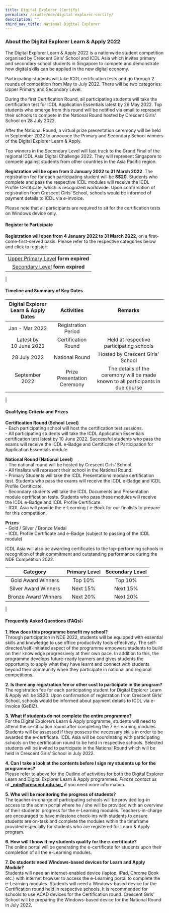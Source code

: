 ```yaml
---
title: Digital Explorer (Certify)
permalink: /cradle/nde/digital-explorer-certify/
description: ""
third_nav_title: National Digital Explorer
---
```


### **About the Digital Explorer Learn & Apply 2022**
The Digital Explorer Learn & Apply 2022 is a nationwide student competition organised by Crescent Girls’ School and ICDL Asia which invites primary and secondary school students in Singapore to compete and demonstrate how digital skills can be applied in the new digital economy.

Participating students will take ICDL certification tests and go through 2 rounds of competition from May to July 2022. There will be two categories: Upper Primary and Secondary Level.

During the first Certification Round, all participating students will take the certification test for ICDL Application Essentials latest by 26 May 2022. Top students who emerge from this round will be notified via email to represent their schools to compete in the National Round hosted by Crescent Girls’ School on 28 July 2022.

After the National Round, a virtual prize presentation ceremony will be held in September 2022 to announce the Primary and Secondary School winners of the Digital Explorer Learn & Apply.

Top winners in the Secondary Level will fast track to the Grand Final of the regional ICDL Asia Digital Challenge 2022. They will represent Singapore to compete against students from other countries in the Asia Pacific region.

**Registration will be open from 3 January 2022 to 31 March 2022**. The registration fee for each participating student will be **S$20**. Students who complete and pass the respective ICDL modules will receive the ICDL Profile Certificate, which is recognized worldwide. Upon confirmation of registration from Crescent Girls’ School, schools would be informed of payment details to ICDL via e-invoice.

Please note that all participants are required to sit for the certification tests on Windows device only.

#### **Register to Participate**
**Registration will open from 4 January 2022 to 31 March 2022**, on a first-come-first-served basis. Please refer to the respective categories below and click to register:

| |
|:---:|
| [Upper Primary Level](https://form.gov.sg/#!/61a44c45fb55fa001263bb59) **form expired** |
| [Secondary Level](https://form.gov.sg/#!/61a44c45fb55fa001263bb59) **form expired** |
|

#### **Timeline and Summary of Key Dates**

| Digital Explorer Learn & Apply Dates | Activities | Remarks |
|:---:|:---:|:---:|
| Jan - Mar 2022 | Registration Period |  |
| Latest by<br>10 June 2022 | Certification Round | Held at respective participating schools |
| 28 July 2022 | National Round | Hosted by Crescent Girls' School  |
|  September 2022 | Prize Presentation Ceremony | The details of the ceremony will be made known to all participants in due course  |
|

#### **Qualifying Criteria and Prizes**
**Certification Round (School Level)**<br>
\- Each participating school will host the certification test sessions.<br>
\- All participating students will take the ICDL Application Essentials certification test latest by 10 June 2022. Successful students who pass the exams will receive the ICDL e-Badge and Certificate of Participation for Application Essentials module.

**National Round (National Level)**<br>
\- The national round will be hosted by Crescent Girls’ School.<br>
\- All finalists will represent their school in the National Round.<br>
\- Primary Students will take the ICDL Presentations module certification test. Students who pass the exams will receive the ICDL e-Badge and ICDL Profile Certificate.<br>
\- Secondary students will take the ICDL Documents and Presentation module certification tests. Students who pass these modules will receive the ICDL e-Badge and ICDL Profile Certificate.<br>
\- ICDL Asia will provide the e-Learning / e-Book for our finalists to prepare for this competition.

**Prizes**<br>
\- Gold / Silver / Bronze Medal<br>
\- ICDL Profile Certificate and e-Badge (subject to passing of the ICDL module)

ICDL Asia will also be awarding certificates to the top-performing schools in recognition of their commitment and outstanding performance during the NDE Competition 2022.

| Category | Primary Level | Secondary Level |
|:---:|:---:|:---:|
| Gold Award Winners | Top 10% | Top 10% |
| Silver Award Winners | Next 15% | Next 15% |
| Bronze Award Winners | Next 20%  | Next 20%  |
|

#### **Frequently Asked Questions (FAQs):**
**1\. How does this programme benefit my school?**<br>
Through participation in NDE 2022, students will be equipped with essential skills and knowledge to use office productivity tools effectively. The self-directed/self-initiated aspect of the programme empowers students to build on their knowledge progressively at their own pace. In addition to this, the programme develops future-ready learners and gives students the opportunity to apply what they have learnt and connect with students beyond their community when they participate in national and regional competitions.

**2\. Is there any registration fee or other cost to participate in the program?**<br>
The registration fee for each participating student for Digital Explorer Learn & Apply will be S$20. Upon confirmation of registration from Crescent Girls’ School, schools would be informed about payment details to ICDL via e-invoice (GeBIZ).

**3. What if students do not complete the entire programme?**<br>
For the Digital Explorers Learn & Apply programme, students will need to attend the certification round after completing the 7 e-Learning modules. Students will be assessed if they possess the necessary skills in order to be awarded the e-certificate. ICDL Asia will be coordinating with participating schools on the certification round to be held in respective schools. Selected students will be invited to participate in the National Round which will be held in Crescent Girls’ School in July 2022.

**4\. Can I take a look at the contents before I sign my students up for the programmes?**<br>
Please refer to above for the Outline of activities for both the Digital Explorer Learn and Digital Explorer Learn & Apply programmes. _Please contact us at_ [**_nde@crescent.edu.sg_**](mailto:nde@crescent.edu.sg) if you need more information.

**5\. Who will be monitoring the progress of students?**<br>
The teacher-in-charge of participating schools will be provided log-in access to the admin portal where he / she will be provided with an overview of their students’ progress for the e-Learning modules. Teachers-in-charge are encouraged to have milestone check-ins with students to ensure students are on-task and complete the modules within the timeframe provided especially for students who are registered for Learn & Apply program.

**6\. How will I know if my students qualify for the e-certificate?**<br>
The online portal will be generating the e-certificate for students upon their completion of all the e-Learning modules.

**7\. Do students need Windows-based devices for Learn and Apply Module?**<br>
Students will need an internet-enabled device (laptop, iPad, Chrome Book etc.) with internet browser to access the e-Learning portal to complete the e-Learning modules. Students will need a Windows-based device for the Certification round held in respective schools. It is recommended for schools to use ACAD devices for the Certification round. Crescent Girls’ School will be preparing the Windows-based device for the National Round in July 2022.



